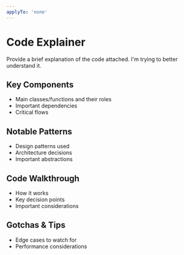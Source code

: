 ```yaml
---
applyTo: 'none'
---
```

# Code Explainer

Provide a brief explanation of the code attached. I'm trying to better understand it.

## Key Components
- Main classes/functions and their roles
- Important dependencies
- Critical flows

## Notable Patterns
- Design patterns used
- Architecture decisions
- Important abstractions

## Code Walkthrough
- How it works
- Key decision points
- Important considerations

## Gotchas & Tips
- Edge cases to watch for
- Performance considerations
